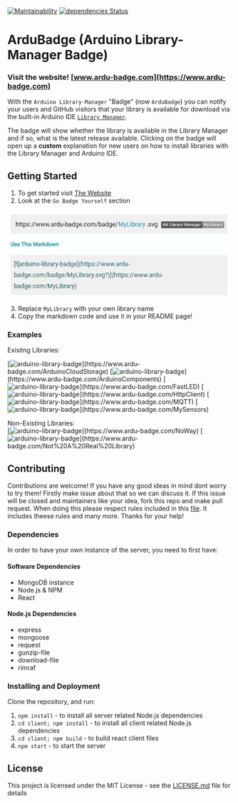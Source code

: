 [![Maintainability](https://api.codeclimate.com/v1/badges/9dfc74cb3e65fb4dcd84/maintainability)](https://codeclimate.com/github/gilmaimon/Arduino-Library-Manager-Badge/maintainability) [![dependencies Status](https://david-dm.org/gilmaimon/Arduino-Library-Manager-Badge/status.svg)](https://david-dm.org/gilmaimon/Arduino-Library-Manager-Badge)

# ArduBadge (Arduino Library-Manager Badge)
### Visit the website! [www.ardu-badge.com](https://www.ardu-badge.com)

With the `Arduino Library-Manager` "Badge" (now `ArduBadge`) you can notify your users and GitHub visitors that your library is available for download via the built-in Arduino IDE [`Library Manager`](https://www.arduino.cc/en/guide/libraries).

The badge will show whether the library is available in the Library Manager and if so, what is the latest release available. Clicking on the badge will open up a **custom** explanation for new users on how to install libraries with the Library Manager and Arduino IDE.

## Getting Started
1. To get started visit [The Website](https://www.ardu-badge.com)
2. Look at the `Go Badge Yourself` section
<p align="center">
  <img src="https://github.com/gilmaimon/ArduBadge/blob/master/go_badge_yourself_section.PNG">
</p>

3. Replace `MyLibrary` with your own library name
4. Copy the markdown code and use it in your README page! 

### Examples
Exisitng Libraries:  

[![arduino-library-badge](https://www.ardu-badge.com/badge/ArduinoCloudStorage.svg?)](https://www.ardu-badge.com/ArduinoCloudStorage)
[![arduino-library-badge](https://www.ardu-badge.com/badge/ArduinoComponents.svg?)](https://www.ardu-badge.com/ArduinoComponents)
[![arduino-library-badge](https://www.ardu-badge.com/badge/FastLED.svg?)](https://www.ardu-badge.com/FastLED)
[![arduino-library-badge](https://www.ardu-badge.com/badge/HttpClient.svg?)](https://www.ardu-badge.com/HttpClient)
[![arduino-library-badge](https://www.ardu-badge.com/badge/MQTT.svg?)](https://www.ardu-badge.com/MQTT)
[![arduino-library-badge](https://www.ardu-badge.com/badge/MySensors.svg?)](https://www.ardu-badge.com/MySensors)

Non-Existing Libraries:  
[![arduino-library-badge](https://www.ardu-badge.com/badge/NoWay.svg?)](https://www.ardu-badge.com/NoWay)
[![arduino-library-badge](https://www.ardu-badge.com/badge/Not%20A%20Real%20Library.svg?)](https://www.ardu-badge.com/Not%20A%20Real%20Library)



## Contributing
Contributions are welcome! If you have any good ideas in mind dont worry to try them!
Firstly make issue about that so we can discuss it. If this issue will be closed and maintainers
like your idea, fork this repo and make pull request. When doing this please respect rules
included in this [file](CODE_OF_CONDUCT.md). It includes theese rules and many more.
Thanks for your help!

### Dependencies
In order to have your own instance of the server, you need to first have:
#### Software Dependencies
- MongoDB instance
- Node.js & NPM
- React

#### Node.js Dependencies
- express
- mongoose
- request
- gunzip-file
- download-file
- rimraf
### Installing and Deployment
Clone the repository, and run:
1. ```npm install``` - to install all server related Node.js dependencies
1. ```cd client; npm install``` - to install all client related Node.js dependencies
2. ```cd client; npm build``` - to build react client files
3. ```npm start``` - to start the server

## License
This project is licensed under the MIT License - see the [LICENSE.md](LICENSE) file for details
